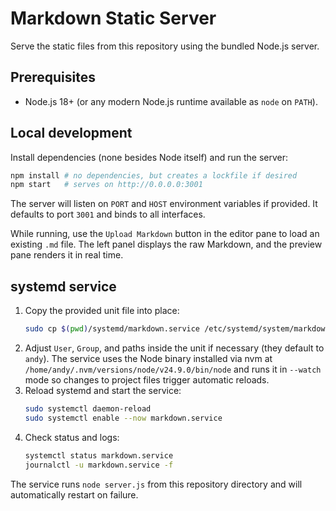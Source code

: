 # Markdown Static Server

Serve the static files from this repository using the bundled Node.js server.

## Prerequisites

- Node.js 18+ (or any modern Node.js runtime available as `node` on `PATH`).

## Local development

Install dependencies (none besides Node itself) and run the server:

```bash
npm install # no dependencies, but creates a lockfile if desired
npm start   # serves on http://0.0.0.0:3001
```

The server will listen on `PORT` and `HOST` environment variables if provided. It defaults to port `3001` and binds to all interfaces.

While running, use the `Upload Markdown` button in the editor pane to load an existing `.md` file. The left panel displays the raw Markdown, and the preview pane renders it in real time.

## systemd service

1. Copy the provided unit file into place:
   ```bash
   sudo cp $(pwd)/systemd/markdown.service /etc/systemd/system/markdown.service
   ```
2. Adjust `User`, `Group`, and paths inside the unit if necessary (they default to `andy`). The service uses the Node binary installed via nvm at `/home/andy/.nvm/versions/node/v24.9.0/bin/node` and runs it in `--watch` mode so changes to project files trigger automatic reloads.
3. Reload systemd and start the service:
   ```bash
   sudo systemctl daemon-reload
   sudo systemctl enable --now markdown.service
   ```
4. Check status and logs:
   ```bash
   systemctl status markdown.service
   journalctl -u markdown.service -f
   ```

The service runs `node server.js` from this repository directory and will automatically restart on failure.
